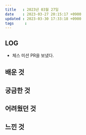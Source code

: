 ```yaml
---
title   : 2023년 03월 27일
date    : 2023-03-27 20:15:17 +0900
updated : 2023-03-30 17:33:18 +0900
tags     : 
---
```

## LOG
- 체스 미션 PR을 보냈다.
## 배운 것

## 궁금한 것

## 어려웠던 것

## 느낀 것
